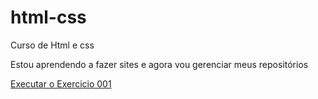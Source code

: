 # html-css
 Curso de Html e css

 Estou aprendendo a fazer sites e agora vou gerenciar meus repositórios

<a href="https://marcoanttnio.github.io/html-css/exercicios/EX001/index.html"> Executar o Exercicio 001 </a>
